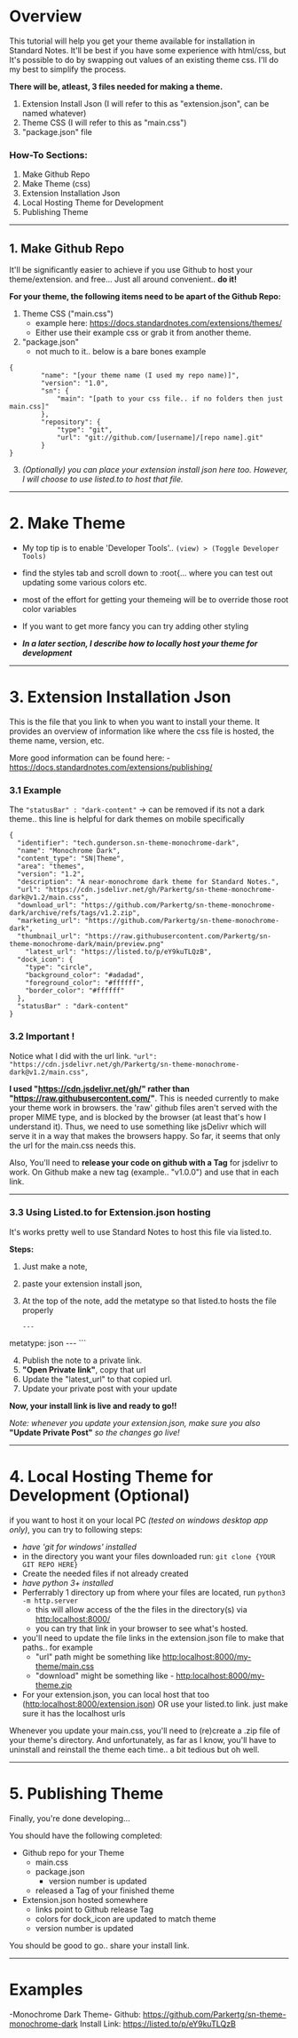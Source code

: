 # Overview
This tutorial will help you get your theme available for installation in Standard Notes. It'll be best if you have some experience with html/css, but It's possible to do by swapping out values of an existing theme css. I'll do my best to simplify the process.

**There will be, atleast, 3 files needed for making a theme.**
1. Extension Install Json  (I will refer to this as "extension.json", can be named whatever)
2. Theme CSS  (I will refer to this as "main.css")
3. "package.json" file
	 
### How-To Sections:
1.   Make Github Repo
2.   Make Theme (css)
3.   Extension Installation Json
4.   Local Hosting Theme for Development
5.   Publishing Theme

___
## 1. Make Github Repo
It'll be significantly easier to achieve if you use Github to host your theme/extension. and free... Just all around convenient.. **do it!**
 

**For your theme, the following items need to be apart of the Github Repo:**
1. Theme CSS  ("main.css")
	- example here: https://docs.standardnotes.com/extensions/themes/
	- Either use their example css or grab it from another theme.
2. "package.json"
	 - not much to it.. below is a bare bones example
	 
```
{
		"name": "[your theme name (I used my repo name)]",
		"version": "1.0",
		"sn": {
			"main": "[path to your css file.. if no folders then just main.css]"
		},
		"repository": {
			"type": "git",
			"url": "git://github.com/[username]/[repo name].git"
		}
}
```

3. *(Optionally) you can place your extension install json here too. However, I will choose to  use listed.to to host that file.*

___
# 2. Make Theme
- My top tip is to enable 'Developer Tools'.. `(view) > (Toggle Developer Tools)`

- find the styles tab and scroll down to :root{... where you can test out updating some various colors etc.

- most of the effort for getting your themeing will be to override those root color variables
- If you want to get more fancy you can try adding other styling

- ***In a later section, I describe how to locally host your theme for development***


---

# 3. Extension Installation Json
This is the file that you link to when you want to install your theme. It provides an overview of information like where the css file is hosted, the theme name, version, etc.

More good information can be found here: 
-https://docs.standardnotes.com/extensions/publishing/

### 3.1 Example

The `"statusBar" : "dark-content"`    -> can be removed if its not a dark theme.. this line is helpful for dark themes on mobile specifically

```
{
  "identifier": "tech.gunderson.sn-theme-monochrome-dark",
  "name": "Monochrome Dark",
  "content_type": "SN|Theme",
  "area": "themes",
  "version": "1.2",
  "description": "A near-monochrome dark theme for Standard Notes.",
  "url": "https://cdn.jsdelivr.net/gh/Parkertg/sn-theme-monochrome-dark@v1.2/main.css",
  "download_url": "https://github.com/Parkertg/sn-theme-monochrome-dark/archive/refs/tags/v1.2.zip",
  "marketing_url": "https://github.com/Parkertg/sn-theme-monochrome-dark",
  "thumbnail_url": "https://raw.githubusercontent.com/Parkertg/sn-theme-monochrome-dark/main/preview.png"
	"latest_url": "https://listed.to/p/eY9kuTLQzB",
  "dock_icon": {
    "type": "circle",
    "background_color": "#adadad",
    "foreground_color": "#ffffff",
    "border_color": "#ffffff"
  },
  "statusBar" : "dark-content"
}
```

### 3.2 Important !
Notice what I did with the url link.
`"url": "https://cdn.jsdelivr.net/gh/Parkertg/sn-theme-monochrome-dark@v1.2/main.css",`

**I used "https://cdn.jsdelivr.net/gh/" rather than "https://raw.githubusercontent.com/"**.  This is needed currently to make your theme work in browsers. the 'raw' github files aren't served with the proper MIME type, and is blocked by the browser (at least that's how I understand it).  Thus, we need to use something like jsDelivr which will serve it in a way that makes the browsers happy.  So far, it seems that only the url for the main.css needs this.

Also, You'll  need to **release your code on github with a Tag** for jsdelivr to work.  On Github make a new tag (example.. "v1.0.0") and use that in each link.

---

### 3.3 Using Listed.to for Extension.json hosting
It's works pretty well to use Standard Notes to host this file via listed.to. 

**Steps:**
1. Just make a note, 
2. paste your extension install json, 
3. At the top of the note, add  the metatype so that listed.to hosts the file properly

	```
	---
  metatype: json
	---
	```

4. Publish the note to a private link.
5. **"Open Private link"**, copy that url
6. Update the "latest_url" to that copied url.  
7. Update your private post with your update

**Now, your install link is live and ready to go!!**

*Note: whenever you update your extension.json, make sure you also* **"Update Private Post"** *so the changes go live!*

---
# 4. Local Hosting Theme for Development (Optional)

if you want to host it on your local PC *(tested on windows desktop app only)*, you can try to following steps:
- *have 'git for windows' installed*
- in the directory you want your files downloaded run: `git clone {YOUR GIT REPO HERE}`
- Create the needed files if not already created
- *have python 3+  installed*
- Perferrably 1 directory up from where your files are located, run `python3 -m http.server`
	- this will allow access of the the files in the directory(s) via [http:localhost:8000/]()
	- you can try that link in your browser to see what's hosted.
- you'll need to update the file links in the extension.json file to make that paths.. for example 
	- "url" path might be something like [http:localhost:8000/my-theme/main.css]()
	- "download" might be something like - [http:localhost:8000/my-theme.zip]()
- For your extension.json, you can local host that too ([http:localhost:8000/extension.json]()) OR use your listed.to link. just make sure it has the localhost urls

Whenever you update your main.css, you'll need to (re)create a .zip file of your theme's directory. And unfortunately, as far as I know, you'll have to uninstall and reinstall the theme each time.. a bit tedious but oh well.

---
# 5. Publishing Theme
Finally, you're done developing...

You should have the following completed:
- Github repo for your Theme
	- main.css
	- package.json
		- version number is updated
	- released a Tag of your finished theme
- Extension.json hosted somewhere
	- links point to Github release Tag
	- colors for dock_icon are updated to match theme
	- version number is updated

You should be good to go.. share your install link.



---
# Examples
-Monochrome Dark Theme-
Github: https://github.com/Parkertg/sn-theme-monochrome-dark
Install Link: https://listed.to/p/eY9kuTLQzB

